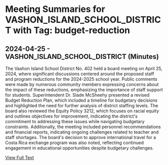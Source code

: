# Meeting Summaries for VASHON_ISLAND_SCHOOL_DISTRICT with Tag: budget-reduction

## 2024-04-25 - VASHON_ISLAND_SCHOOL_DISTRICT (Minutes)

The Vashon Island School District No. 402 held a board meeting on April 25, 2024, where significant discussions centered around the proposed staff and program reductions for the 2024-2025 school year. Public comments were made by numerous community members expressing concerns about the impact of these reductions, emphasizing the importance of staff support for students. Superintendent Dr. Slade McSheehy presented a revised Budget Reduction Plan, which included a timeline for budgetary decisions and highlighted the need for further analysis of district staffing levels. The board also reviewed the Equity Policy 3212, which focuses on racial equity and outlines objectives for improvement, indicating the district's commitment to addressing these issues while navigating budgetary constraints. Additionally, the meeting included personnel recommendations and financial reports, indicating ongoing challenges related to teacher and staff shortages. The board's decision to approve international travel for a Costa Rica exchange program was also noted, reflecting continued engagement in educational opportunities despite budgetary challenges.

[View Full Text](https://raw.githubusercontent.com/VoronoiPerspectives/WashingtonStateSchoolBoardExplorer/refs/heads/main/data/countries/usa/states/wa/counties/king/school_boards/vashon_island_school_district/2024/2024-04-25-draft-minutes.txt)

